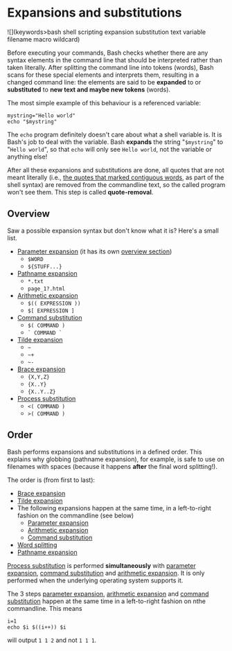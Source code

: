 # Expansions and substitutions

![](keywords>bash shell scripting expansion substitution text variable filename macro wildcard)

Before executing your commands, Bash checks whether there are any syntax
elements in the command line that should be interpreted rather than
taken literally. After splitting the command line into tokens (words),
Bash scans for these special elements and interprets them, resulting in
a changed command line: the elements are said to be **expanded** to or
**substituted** to **new text and maybe new tokens** (words).

The most simple example of this behaviour is a referenced variable:

    mystring="Hello world"
    echo "$mystring"

The `echo` program definitely doesn\'t care about what a shell variable
is. It is Bash\'s job to deal with the variable. Bash **expands** the
string \"`$mystring`\" to \"`Hello world`\", so that `echo` will only
see `Hello world`, not the variable or anything else!

After all these expansions and substitutions are done, all quotes that
are not meant literally (i.e., [the quotes that marked contiguous
words](../../syntax/quoting.md), as part of the shell syntax) are removed from
the commandline text, so the called program won\'t see them. This step
is called **quote-removal**.

## Overview

Saw a possible expansion syntax but don\'t know what it is? Here\'s a
small list.

-   [Parameter expansion](../../syntax/pe.md) (it has its own [overview
    section](../../syntax/pe.md#overview))
    -   `$WORD`
    -   `${STUFF...}`
-   [Pathname expansion](../../syntax/expansion/globs.md)
    -   `*.txt`
    -   `page_1?.html`
-   [Arithmetic expansion](../../syntax/expansion/arith.md)
    -   `$(( EXPRESSION ))`
    -   `$[ EXPRESSION ]`
-   [Command substitution](../../syntax/expansion/cmdsubst.md)
    -   `$( COMMAND )`
    -   `` ` COMMAND ` ``
-   [Tilde expansion](../../syntax/expansion/tilde.md)
    -   `~`
    -   `~+`
    -   `~-`
-   [Brace expansion](../../syntax/expansion/brace.md)
    -   `{X,Y,Z}`
    -   `{X..Y}`
    -   `{X..Y..Z}`
-   [Process substitution](../../syntax/expansion/proc_subst.md)
    -   `<( COMMAND )`
    -   `>( COMMAND )`

## Order

Bash performs expansions and substitutions in a defined order. This
explains why globbing (pathname expansion), for example, is safe to use
on filenames with spaces (because it happens **after** the final word
splitting!).

The order is (from first to last):

-   [Brace expansion](../../syntax/expansion/brace.md)
-   [Tilde expansion](../../syntax/expansion/tilde.md)
-   The following expansions happen at the same time, in a left-to-right
    fashion on the commandline (see below)
    -   [Parameter expansion](../../syntax/pe.md)
    -   [Arithmetic expansion](../../syntax/expansion/arith.md)
    -   [Command substitution](../../syntax/expansion/cmdsubst.md)
-   [Word splitting](../../syntax/expansion/wordsplit.md)
-   [Pathname expansion](../../syntax/expansion/globs.md)

[Process substitution](../../syntax/expansion/proc_subst.md) is performed
**simultaneously** with [parameter expansion](../../syntax/pe.md), [command
substitution](../../syntax/expansion/cmdsubst.md) and [arithmetic
expansion](../../syntax/expansion/arith.md). It is only performed when the
underlying operating system supports it.

The 3 steps [parameter expansion](../../syntax/pe.md), [arithmetic
expansion](../../syntax/expansion/arith.md) and [command
substitution](../../syntax/expansion/cmdsubst.md) happen at the same time in a
left-to-right fashion on nthe commandline. This means

    i=1
    echo $i $((i++)) $i

will output `1 1 2` and not `1 1 1`.
